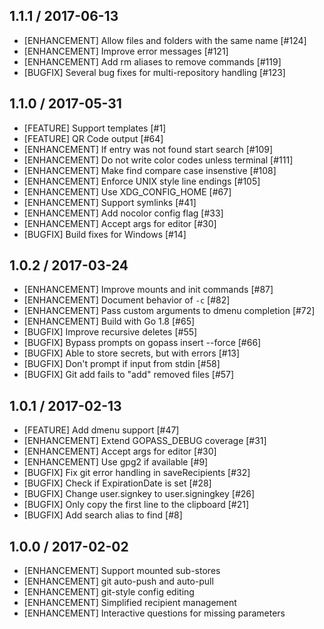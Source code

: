 ## 1.1.1 / 2017-06-13

* [ENHANCEMENT] Allow files and folders with the same name [#124]
* [ENHANCEMENT] Improve error messages [#121]
* [ENHANCEMENT] Add rm aliases to remove commands [#119]
* [BUGFIX] Several bug fixes for multi-repository handling [#123]

## 1.1.0 / 2017-05-31

* [FEATURE] Support templates [#1]
* [FEATURE] QR Code output [#64]
* [ENHANCEMENT] If entry was not found start search [#109]
* [ENHANCEMENT] Do not write color codes unless terminal [#111]
* [ENHANCEMENT] Make find compare case insenstive [#108]
* [ENHANCEMENT] Enforce UNIX style line endings [#105]
* [ENHANCEMENT] Use XDG_CONFIG_HOME [#67]
* [ENHANCEMENT] Support symlinks [#41]
* [ENHANCEMENT] Add nocolor config flag [#33]
* [ENHANCEMENT] Accept args for editor [#30]
* [BUGFIX] Build fixes for Windows [#14]

## 1.0.2 / 2017-03-24

* [ENHANCEMENT] Improve mounts and init commands [#87]
* [ENHANCEMENT] Document behavior of `-c` [#82]
* [ENHANCEMENT] Pass custom arguments to dmenu completion [#72]
* [ENHANCEMENT] Build with Go 1.8 [#65]
* [BUGFIX] Improve recursive deletes [#55]
* [BUGFIX] Bypass prompts on gopass insert --force [#66]
* [BUGFIX] Able to store secrets, but with errors [#13]
* [BUGFIX] Don't prompt if input from stdin [#58]
* [BUGFIX] Git add fails to "add" removed files [#57]

## 1.0.1 / 2017-02-13

* [FEATURE] Add dmenu support [#47]
* [ENHANCEMENT] Extend GOPASS_DEBUG coverage [#31]
* [ENHANCEMENT] Accept args for editor [#30]
* [ENHANCEMENT] Use gpg2 if available [#9]
* [BUGFIX] Fix git error handling in saveRecipients [#32]
* [BUGFIX] Check if ExpirationDate is set [#28]
* [BUGFIX] Change user.signkey to user.signingkey [#26]
* [BUGFIX] Only copy the first line to the clipboard [#21]
* [BUGFIX] Add search alias to find [#8]

## 1.0.0 / 2017-02-02

* [ENHANCEMENT] Support mounted sub-stores
* [ENHANCEMENT] git auto-push and auto-pull
* [ENHANCEMENT] git-style config editing
* [ENHANCEMENT] Simplified recipient management
* [ENHANCEMENT] Interactive questions for missing parameters
